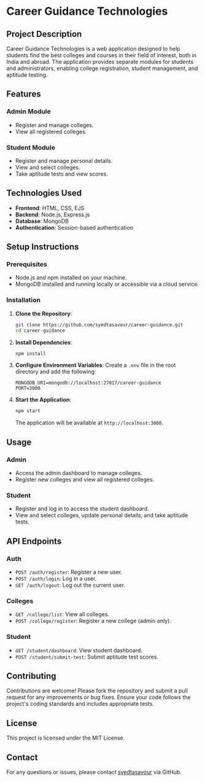 # Career Guidance Technologies

## Project Description
Career Guidance Technologies is a web application designed to help students find the best colleges and courses in their field of interest, both in India and abroad. The application provides separate modules for students and administrators, enabling college registration, student management, and aptitude testing.

## Features
### Admin Module
- Register and manage colleges.
- View all registered colleges.

### Student Module
- Register and manage personal details.
- View and select colleges.
- Take aptitude tests and view scores.

## Technologies Used
- **Frontend**: HTML, CSS, EJS
- **Backend**: Node.js, Express.js
- **Database**: MongoDB
- **Authentication**: Session-based authentication

## Setup Instructions

### Prerequisites
- Node.js and npm installed on your machine.
- MongoDB installed and running locally or accessible via a cloud service.

### Installation
1. **Clone the Repository**:
    ```bash
    git clone https://github.com/syedtasavour/career-guidance.git
    cd career-guidance
    ```
2. **Install Dependencies**:
    ```bash
    npm install
    ```
3. **Configure Environment Variables**:
    Create a `.env` file in the root directory and add the following:
    ```env
    MONGODB_URI=mongodb://localhost:27017/career-guidance
    PORT=3000
    ```
4. **Start the Application**:
    ```bash
    npm start
    ```
    The application will be available at `http://localhost:3000`.

## Usage

### Admin
- Access the admin dashboard to manage colleges.
- Register new colleges and view all registered colleges.

### Student
- Register and log in to access the student dashboard.
- View and select colleges, update personal details, and take aptitude tests.

## API Endpoints

### Auth
- `POST /auth/register`: Register a new user.
- `POST /auth/login`: Log in a user.
- `GET /auth/logout`: Log out the current user.

### Colleges
- `GET /college/list`: View all colleges.
- `POST /college/register`: Register a new college (admin only).

### Student
- `GET /student/dashboard`: View student dashboard.
- `POST /student/submit-test`: Submit aptitude test scores.

## Contributing
Contributions are welcome! Please fork the repository and submit a pull request for any improvements or bug fixes. Ensure your code follows the project's coding standards and includes appropriate tests.

## License
This project is licensed under the MIT License.

## Contact
For any questions or issues, please contact [syedtasavour](https://github.com/syedtasavour) via GitHub.
